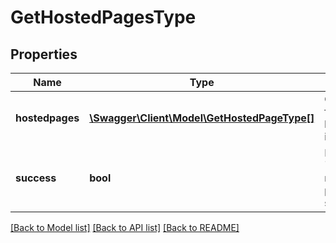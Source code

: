 # GetHostedPagesType

## Properties
Name | Type | Description | Notes
------------ | ------------- | ------------- | -------------
**hostedpages** | [**\Swagger\Client\Model\GetHostedPageType[]**](GetHostedPageType.md) | Container for the hosted page information. | [optional] 
**success** | **bool** | Returns &#x60;true&#x60; if the request was processed successfully. | [optional] 

[[Back to Model list]](../README.md#documentation-for-models) [[Back to API list]](../README.md#documentation-for-api-endpoints) [[Back to README]](../README.md)


